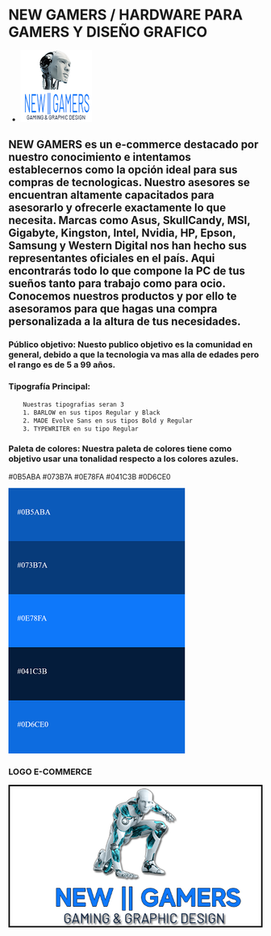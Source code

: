 # **NEW GAMERS / HARDWARE PARA GAMERS Y DISEÑO GRAFICO** 
- ![LogoChico](https://github.com/ManuCaporaso/ecommerce-NewGamers-/blob/main/Design/LOGO%20CHICO.png)


## **NEW GAMERS** es un e-commerce destacado por nuestro conocimiento e intentamos establecernos como la opción ideal para sus compras de tecnologicas. Nuestro asesores se encuentran altamente capacitados para asesorarlo y ofrecerle exactamente lo que necesita. Marcas como Asus, SkullCandy, MSI, Gigabyte, Kingston, Intel, Nvidia, HP, Epson, Samsung y Western Digital nos han hecho sus representantes oficiales en el país. Aqui encontrarás todo lo que compone la PC de tus sueños tanto para trabajo como para ocio. Conocemos nuestros productos y por ello te asesoramos para que hagas una compra personalizada a la altura de tus necesidades.

### **Público objetivo:** Nuesto publico objetivo es la comunidad en general, debido a que la tecnologia va mas alla de edades pero el rango es de 5 a 99 años.

### **Tipografía Principal:** 
        Nuestras tipografias seran 3 
        1. BARLOW en sus tipos Regular y Black
        2. MADE Evolve Sans en sus tipos Bold y Regular
        3. TYPEWRITER en su tipo Regular

### **Paleta de colores:** Nuestra paleta de colores tiene como objetivo usar una tonalidad respecto a los colores azules.
#0B5ABA
#073B7A
#0E78FA
#041C3B
#0D6CE0

![Paleta](https://github.com/ManuCaporaso/ecommerce-NewGamers-/blob/main/Design/paleta.png)

### **LOGO E-COMMERCE**

![Logo](https://github.com/ManuCaporaso/ecommerce-NewGamers-/blob/main/Design/LOGO%20FINAL2.png)

